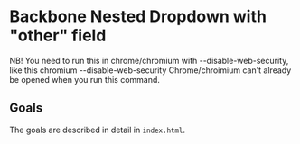 # Backbone Nested Dropdown with "other" field

NB! You need to run this in chrome/chromium with --disable-web-security, like this
  chromium --disable-web-security
Chrome/chroimium can't already be opened when you run this command.

## Goals

The goals are described in detail in `index.html`.



